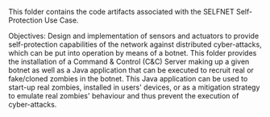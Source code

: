 This folder contains the code artifacts associated with the SELFNET Self-Protection Use Case.

Objectives: Design and implementation of sensors and actuators to provide self-protection capabilities of the network against distributed cyber-attacks, which can be put into operation by means of a botnet. This folder provides the installation of a Command & Control (C&C) Server making up a given botnet as well as a Java application that can be executed to recruit real or fake/cloned zombies in the botnet. This Java application can be used to start-up real zombies, installed in users' devices, or as a mitigation strategy to emulate real zombies' behaviour and thus prevent the execution of cyber-attacks.
